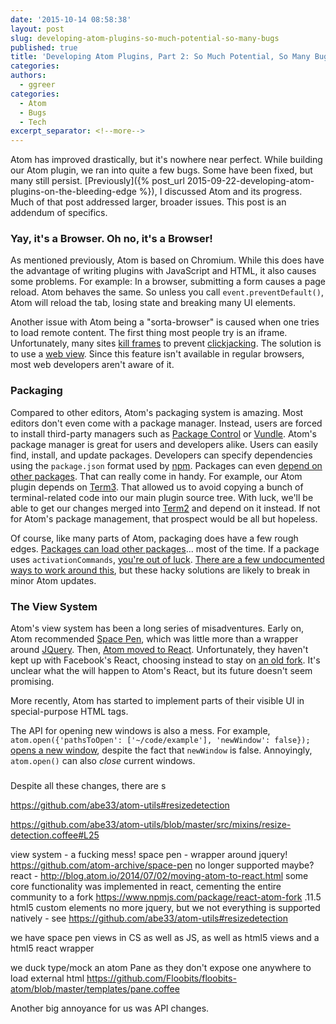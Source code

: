 ```yaml
---
date: '2015-10-14 08:58:38'
layout: post
slug: developing-atom-plugins-so-much-potential-so-many-bugs
published: true
title: 'Developing Atom Plugins, Part 2: So Much Potential, So Many Bugs'
categories:
authors:
  - ggreer
categories:
  - Atom
  - Bugs
  - Tech
excerpt_separator: <!--more-->
---
```


Atom has improved drastically, but it's nowhere near perfect. While building our Atom plugin, we ran into quite a few bugs. Some have been fixed, but many still persist. [Previously]({% post_url 2015-09-22-developing-atom-plugins-on-the-bleeding-edge %}), I discussed Atom and its progress. Much of that post addressed larger, broader issues. This post is an addendum of specifics.

<!--more-->

### Yay, it's a Browser. Oh no, it's a Browser!

As mentioned previously, Atom is based on Chromium. While this does have the advantage of writing plugins with JavaScript and HTML, it also causes some problems. For example: In a browser, submitting a form causes a page reload. Atom behaves the same. So unless you call `event.preventDefault()`, Atom will reload the tab, losing state and breaking many UI elements.

Another issue with Atom being a "sorta-browser" is caused when one tries to load remote content. The first thing most people try is an iframe. Unfortunately, many sites [kill frames](https://en.wikipedia.org/wiki/Framekiller) to prevent [clickjacking](https://en.wikipedia.org/wiki/Clickjacking). The solution is to use a [web view](https://github.com/atom/electron/blob/master/docs/api/web-view-tag.md). Since this feature isn't available in regular browsers, most web developers aren't aware of it.


### Packaging

Compared to other editors, Atom's packaging system is amazing. Most editors don't even come with a package manager. Instead, users are forced to install third-party managers such as [Package Control](https://github.com/wbond/package_control) or [Vundle](https://github.com/VundleVim/Vundle.vim). Atom's package manager is great for users and developers alike. Users can easily find, install, and update packages. Developers can specify dependencies using the `package.json` format used by [npm](https://www.npmjs.com/). Packages can even [depend on other packages](https://atom.io/docs/latest/behind-atom-interacting-with-other-packages-via-services). That can really come in handy. For example, our Atom plugin depends on [Term3](https://atom.io/packages/term3). That allowed us to avoid copying a bunch of terminal-related code into our main plugin source tree. With luck, we'll be able to get our changes merged into [Term2](https://github.com/f/atom-term2) and depend on it instead. If not for Atom's package management, that prospect would be all but hopeless.

Of course, like many parts of Atom, packaging does have a few rough edges. [Packages can load other packages](https://atom.io/docs/api/v1.0.19/PackageManager#instance-enablePackage)... most of the time. If a package uses `activationCommands`, [you're out of luck](https://discuss.atom.io/t/cant-activate-package-in-specs/13672/9). [There are a few undocumented ways to work around this](https://discuss.atom.io/t/can-you-force-the-activation-of-another-package/10885/18), but these hacky solutions are likely to break in minor Atom updates.


### The View System

Atom's view system has been a long series of misadventures. Early on, Atom recommended [Space Pen](https://github.com/atom-archive/space-pen
), which was little more than a wrapper around [JQuery](https://jquery.com/). Then, [Atom moved to React](http://blog.atom.io/2014/07/02/moving-atom-to-react.html). Unfortunately, they haven't kept up with Facebook's React, choosing instead to stay on [an old fork](https://www.npmjs.com/package/react-atom-fork). It's unclear what the will happen to Atom's React, but its future doesn't seem promising.

More recently, Atom has started to implement parts of their visible UI in special-purpose HTML tags.

The API for opening new windows is also a mess. For example, `atom.open({'pathsToOpen': ['~/code/example'], 'newWindow': false});` [opens a new window](https://github.com/atom/atom/issues/5138), despite the fact that `newWindow` is false. Annoyingly, `atom.open()` can also *close* current windows.

###

Despite all these changes, there are s

https://github.com/abe33/atom-utils#resizedetection

https://github.com/abe33/atom-utils/blob/master/src/mixins/resize-detection.coffee#L25



view system - a fucking mess!
  space pen - wrapper around jquery! https://github.com/atom-archive/space-pen
    no longer supported maybe?
  react -
    http://blog.atom.io/2014/07/02/moving-atom-to-react.html
    some core functionality was implemented in react, cementing the entire community to a fork https://www.npmjs.com/package/react-atom-fork .11.5
  html5 custom elements
    no more jquery, but we not everything is supported natively - see https://github.com/abe33/atom-utils#resizedetection

  we have space pen views in CS as well as JS, as well as html5 views and a html5 react wrapper

  we duck type/mock an atom Pane as they don't expose one anywhere to load external html
    https://github.com/Floobits/floobits-atom/blob/master/templates/pane.coffee

Another big annoyance for us was API changes.
